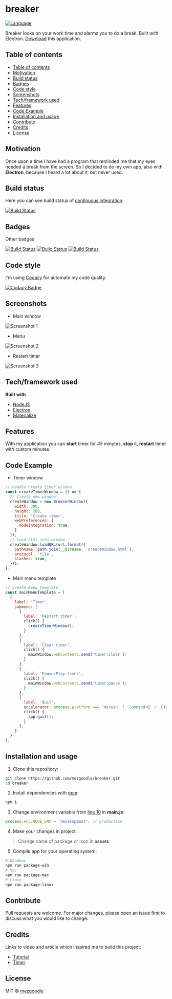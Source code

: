 # breaker

[![Language](https://img.shields.io/badge/language-javascript-brightgreen?style=flat-square)](https://nodejs.org/uk/)

Breaker looks on your work time and alarms you to do a break. Built with Electron. [Download](https://github.com/mezgoodle/breaker/releases/download/v0.2.0/breaker.exe) this application.

## Table of contents

- [Table of contents](#table-of-contents)
- [Motivation](#motivation)
- [Build status](#build-status)
- [Badges](#badges)
- [Code style](#code-style)
- [Screenshots](#screenshots)
- [Tech/framework used](#techframework-used)
- [Features](#features)
- [Code Example](#code-example)
- [Installation and usage](#installation-and-usage)
- [Contribute](#contribute)
- [Credits](#credits)
- [License](#license)

## Motivation

Once upon a time I have had a program that reminded me that my eyes needed a break from the screen. So I decided to do my own app, also with **Electron**, because I heard a lot about it, but never used. 

## Build status

Here you can see build status of [continuous integration](https://en.wikipedia.org/wiki/Continuous_integration):

[![Build Status](https://travis-ci.com/mezgoodle/breaker.svg?branch=master)](https://travis-ci.com/mezgoodle/breaker)

## Badges

Other badges

[![Build Status](https://img.shields.io/badge/Theme-Reminder-brightgreen?style=flat-square)](https://www.google.com/search?q=reminder&rlz=1C1CHZO_ukUA900UA900&oq=reminder&aqs=chrome..69i57j0l7.1631j0j7&sourceid=chrome&ie=UTF-8)
[![Build Status](https://img.shields.io/badge/Platform-Electron-brightgreen?style=flat-square)](https://www.electronjs.org/)
[![Build Status](https://img.shields.io/badge/OS-Any-brightgreen?style=flat-square)](https://en.wikipedia.org/wiki/Operating_system)

## Code style

I'm using [Codacy](https://www.codacy.com/) for automate my code quality.

[![Codacy Badge](https://app.codacy.com/project/badge/Grade/3a3be140ae684d61bbccaf15c57aeb00)](https://www.codacy.com/manual/mezgoodle/breaker?utm_source=github.com&amp;utm_medium=referral&amp;utm_content=mezgoodle/breaker&amp;utm_campaign=Badge_Grade)
 
## Screenshots

- Main window

![Screenshot 1](https://raw.githubusercontent.com/mezgoodle/images/master/breaker1.png)

- Menu

![Screenshot 2](https://raw.githubusercontent.com/mezgoodle/images/master/breaker2.png)

- Restart timer

![Screenshot 3](https://raw.githubusercontent.com/mezgoodle/images/master/breaker3.png)

## Tech/framework used

**Built with**
- [NodeJS](https://nodejs.org/uk/)
- [Electron](https://www.electronjs.org/)
- [Materialize](https://materializecss.com/)

## Features

With my application you can **start** timer for _45_ minutes, **stop** it, **restart** timer with custom minutes.

## Code Example

- Timer window

```js
// Handle create timer window
const createTimerWindow = () => {
  // Create new window
  createWindow = new BrowserWindow({
    width: 300,
    height: 200,
    title: 'Create timer',
    webPreferences: {
      nodeIntegration: true,
    }
  });
  // Load html into window
  createWindow.loadURL(url.format({
    pathname: path.join(__dirname, 'createWindow.html'),
    protocol: 'file',
    slashes: true,
  }));
};
```

- Main menu template

```js
// Create menu template
const mainMenuTemplate = [
  {
    label: 'Timer',
    submenu: [
      {
        label: 'Restart timer',
        click() {
          createTimerWindow();
        }
      },
      {
        label: 'Clear timer',
        click() {
          mainWindow.webContents.send('timer:clear');
        }
      },
      {
        label: 'Pause/Play timer',
        click() {
          mainWindow.webContents.send('timer:pause');
        }
      },
      {
        label: 'Quit',
        accelerator: process.platform === 'darwin' ? 'Command+Q' : 'Ctrl+Q',
        click() {
          app.quit();
        }
      },
    ]
  }
];
```

## Installation and usage

1. Clone this repository:

```bash
git clone https://github.com/mezgoodle/breaker.git
cd breaker
```

2. Install dependencies with [npm](https://www.npmjs.com/):

```bash
npm i
```

3. Change environment variable from [line 10](https://github.com/mezgoodle/breaker/blob/master/main.js#L10) in **main.js**:

```js
process.env.NODE_ENV = 'development'; // production
```

4. Make your changes in project.

> Change name of package or icon in **assets**

5. Compile app for your operating system:

```bash
# Windows
npm run package-win
# Mac
npm run package-mac
# Linux
npm run package-linux
```

## Contribute

Pull requests are welcome. For major changes, please open an issue first to discuss what you would like to change.

## Credits

Links to video and article which inspired me to build this project:

- [Tutorial](https://www.youtube.com/watch?v=kN1Czs0m1SU)
- [Timer](https://www.w3schools.com/howto/tryit.asp?filename=tryhow_js_countdown)

## License

MIT © [mezgoodle](https://github.com/mezgoodle)

